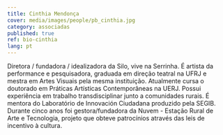 ```yaml
---
title: Cinthia Mendonça
cover: media/images/people/pb_cinthia.jpg
category: associadas
published: true
ref: bio-cinthia
lang: pt
---
```

Diretora / fundadora / idealizadora da Silo, vive na Serrinha. É artista da performance e pesquisadora, graduada em direção teatral na UFRJ e mestra em Artes Visuais pela mesma instituição. Atualmente cursa o doutorado em Práticas Artísticas Contemporâneas na UERJ. Possui experiência em trabalho transdisciplinar junto a comunidades rurais. É mentora do Laboratório de Innovación Ciudadana produzido pela SEGIB. Durante cinco anos foi gestora/fundadora da Nuvem - Estação Rural de Arte e Tecnologia, projeto que obteve patrocínios através das leis de incentivo à cultura.
